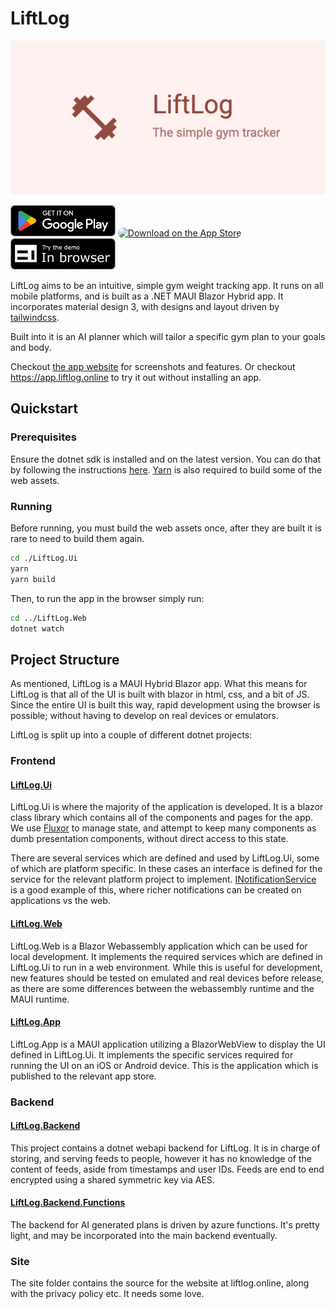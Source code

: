 # LiftLog

<img src="./Assets/play_store_feature_graphic.png">

<a href='https://play.google.com/store/apps/details?id=com.limajuice.liftlog&pcampaignid=pcampaignidMKT-Other-global-all-co-prtnr-py-PartBadge-Mar2515-1'><img alt='Get it on Google Play'  style="height: 50px;" src='./Assets/google-play-badge.png?'/></a>
<a href="https://apps.apple.com/au/app/liftlog/id6467372581?itsct=apps_box_badge&amp;itscg=30200" ><img src="https://tools.applemediaservices.com/api/badges/download-on-the-app-store/black/en-us?size=250x83&amp;releaseDate=1696550400" alt="Download on the App Store" style="border-radius: 13px; width: 250px; height: 50px "></a>
<a href='https://app.liftlog.online'><img alt='Try demo in your browser'  style="height: 50px;" src='./Assets/web-badge.png?'/></a>

LiftLog aims to be an intuitive, simple gym weight tracking app. It runs on all mobile platforms, and is built as a .NET MAUI Blazor Hybrid app.
It incorporates material design 3, with designs and layout driven by [tailwindcss](https://tailwindcss.com/).

Built into it is an AI planner which will tailor a specific gym plan to your goals and body.

Checkout [the app website](https://liftlog.online) for screenshots and features. Or checkout https://app.liftlog.online to try it out without installing an app.

## Quickstart

### Prerequisites

Ensure the dotnet sdk is installed and on the latest version. You can do that by following the instructions [here](https://dotnet.microsoft.com/en-us/download).
[Yarn](https://classic.yarnpkg.com/lang/en/docs/install/) is also required to build some of the web assets.

### Running

Before running, you must build the web assets once, after they are built it is rare to need to build them again.

```bash
cd ./LiftLog.Ui
yarn
yarn build
```

Then, to run the app in the browser simply run:

```bash
cd ../LiftLog.Web
dotnet watch
```

## Project Structure

As mentioned, LiftLog is a MAUI Hybrid Blazor app. What this means for LiftLog is that all of the UI is built with blazor in html, css, and a bit of JS.
Since the entire UI is built this way, rapid development using the browser is possible; without having to develop on real devices or emulators.

LiftLog is split up into a couple of different dotnet projects:

### Frontend

#### [LiftLog.Ui](./LiftLog.Ui/)

LiftLog.Ui is where the majority of the application is developed. It is a blazor class library which contains all of the components and pages for the app.
We use [Fluxor](https://github.com/mrpmorris/Fluxor) to manage state, and attempt to keep many components as dumb presentation components, without direct access to this state.

There are several services which are defined and used by LiftLog.Ui, some of which are platform specific. In these cases an interface is defined for the service for the relevant platform project to implement. [INotificationService](./LiftLog.Ui/Services/INotificationService.cs) is a good example of this, where richer notifications can be created on applications vs the web.

#### [LiftLog.Web](./LiftLog.Web/)

LiftLog.Web is a Blazor Webassembly application which can be used for local development. It implements the required services which are defined in LiftLog.Ui to run in a web environment. While this is useful for development, new features should be tested on emulated and real devices before release, as there are some differences between the webassembly runtime and the MAUI runtime.

#### [LiftLog.App](./LiftLog.App/)

LiftLog.App is a MAUI application utilizing a BlazorWebView to display the UI defined in LiftLog.Ui. It implements the specific services required for running the UI on an iOS or Android device.
This is the application which is published to the relevant app store.

### Backend

#### [LiftLog.Backend](./LiftLog.Backend/)

This project contains a dotnet webapi backend for LiftLog. It is in charge of storing, and serving feeds to people, however it has no knowledge of the content of feeds, aside from timestamps and user IDs.
Feeds are end to end encrypted using a shared symmetric key via AES.

#### [LiftLog.Backend.Functions](./LiftLog.Backend.Functions/)

The backend for AI generated plans is driven by azure functions. It's pretty light, and may be incorporated into the main backend eventually.

### Site

The site folder contains the source for the website at liftlog.online, along with the privacy policy etc. It needs some love.
